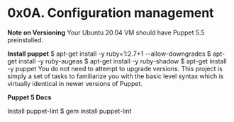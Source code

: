 # 0x0A. Configuration management

**Note on Versioning**
Your Ubuntu 20.04 VM should have Puppet 5.5 preinstalled.

**Install puppet**
$ apt-get install -y ruby=1:2.7+1 --allow-downgrades
$ apt-get install -y ruby-augeas
$ apt-get install -y ruby-shadow
$ apt-get install -y puppet
You do not need to attempt to upgrade versions. This project is simply a set of tasks to familiarize you with the basic level syntax which is virtually identical in newer versions of Puppet.

**Puppet 5 Docs**

Install puppet-lint
$ gem install puppet-lint
